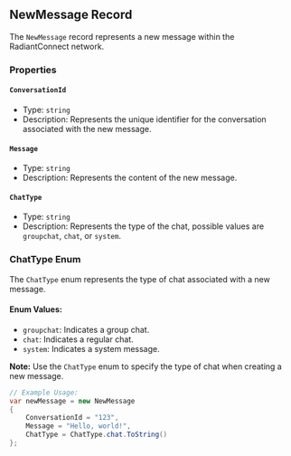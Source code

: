 ## NewMessage Record

The `NewMessage` record represents a new message within the RadiantConnect network.

### Properties

#### `ConversationId`

- Type: `string`
- Description: Represents the unique identifier for the conversation associated with the new message.

#### `Message`

- Type: `string`
- Description: Represents the content of the new message.

#### `ChatType`

- Type: `string`
- Description: Represents the type of the chat, possible values are `groupchat`, `chat`, or `system`.

### ChatType Enum

The `ChatType` enum represents the type of chat associated with a new message.

#### Enum Values:

- `groupchat`: Indicates a group chat.
- `chat`: Indicates a regular chat.
- `system`: Indicates a system message.

**Note:** Use the `ChatType` enum to specify the type of chat when creating a new message.

```csharp
// Example Usage:
var newMessage = new NewMessage
{
    ConversationId = "123",
    Message = "Hello, world!",
    ChatType = ChatType.chat.ToString()
};
```